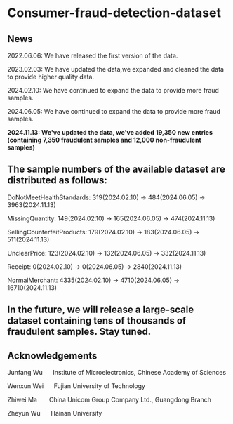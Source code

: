 # Consumer-fraud-detection-dataset

## News
2022.06.06: We have released the first version of the data.

2023.02.03: We have updated the data,we expanded and cleaned the data to provide higher quality data.

2024.02.10: We have continued to expand the data to provide more fraud samples.

2024.06.05: We have continued to expand the data to provide more fraud samples.

**2024.11.13: We've updated the data, we've added 19,350 new entries (containing 7,350 fraudulent samples and 12,000 non-fraudulent samples)**


## The sample numbers of the available dataset are distributed as follows:

DoNotMeetHealthStandards: 319(2024.02.10) -> 484(2024.06.05) -> 3963(2024.11.13)

MissingQuantity: 149(2024.02.10) -> 165(2024.06.05) -> 474(2024.11.13)

SellingCounterfeitProducts: 179(2024.02.10) -> 183(2024.06.05) -> 511(2024.11.13)

UnclearPrice: 123(2024.02.10) -> 132(2024.06.05) -> 332(2024.11.13)

Receipt: 0(2024.02.10) -> 0(2024.06.05) -> 2840(2024.11.13)

NormalMerchant: 4335(2024.02.10) -> 4710(2024.06.05) -> 16710(2024.11.13)

## In the future, we will release a large-scale dataset containing tens of thousands of fraudulent samples. Stay tuned.

## Acknowledgements

Junfang Wu  &nbsp;&nbsp;&nbsp;&nbsp; Institute of Microelectronics, Chinese Academy of Sciences

Wenxun Wei  &nbsp;&nbsp;&nbsp;&nbsp; Fujian University of Technology

Zhiwei Ma   &nbsp;&nbsp;&nbsp;&nbsp;&nbsp; China Unicom Group Company Ltd., Guangdong Branch

Zheyun Wu   &nbsp;&nbsp;&nbsp;&nbsp; Hainan University
